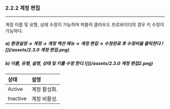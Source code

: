 ### 2.2.2 계정 편집

---

계정 이름 및 유형, 상태 수정이 가능하며 퍼블릭 클라우드 프로바이더의 경우 키 수정이 가능하다.

##### a\)    환경설정 → 계정 → 계정 액션 메뉴 → 계정 편집 → 수정완료 후 수정버을 클릭한다.![](/assets/2.3.0 계정 편집.png)

##### b\) 이름, 유형, 설명, 상태 및 키를 수정 한다.![](/assets/2.3.0 계정 편집2.png)

| 상태 | **설명** |
| :--- | :--- |
| Active | 계정 활성화. |
| Inactive | 계정 비활성. |



